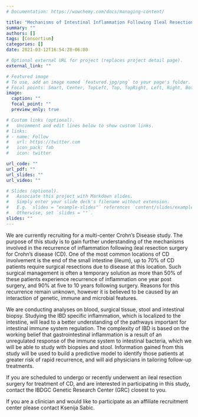 ```yaml
---
# Documentation: https://wowchemy.com/docs/managing-content/

title: "Mechanisms of Intestinal Inflammation Following Ileal Resection for Crohn’s Disease"
summary: ""
authors: []
tags: [Consortium]
categories: []
date: 2021-03-12T16:54:28-06:00

# Optional external URL for project (replaces project detail page).
external_link: ""

# Featured image
# To use, add an image named `featured.jpg/png` to your page's folder.
# Focal points: Smart, Center, TopLeft, Top, TopRight, Left, Right, BottomLeft, Bottom, BottomRight.
image:
  caption: ""
  focal_point: ""
  preview_only: true

# Custom links (optional).
#   Uncomment and edit lines below to show custom links.
# links:
# - name: Follow
#   url: https://twitter.com
#   icon_pack: fab
#   icon: twitter

url_code: ""
url_pdf: ""
url_slides: ""
url_video: ""

# Slides (optional).
#   Associate this project with Markdown slides.
#   Simply enter your slide deck's filename without extension.
#   E.g. `slides = "example-slides"` references `content/slides/example-slides.md`.
#   Otherwise, set `slides = ""`.
slides: ""
---
```


We are currently recruiting for a multi-center Crohn’s Disease study. The purpose of this study is to gain further understanding of the mechanisms involved in the recurrence of inflammation following ileal resection surgery for Crohn’s disease (CD). One of the most common locations of CD involvement is the end of the small intestine (ileum), up to 70% of CD patients require surgical resections due to disease at this location. Such surgical management is often a temporary solution as more than 50% of these patients experience recurrence of inflammation one year post surgery, and 90% at five to 10 years following surgery. Reasons for this recurrence remain unknown, however it is believed to be caused by an interaction of genetic, immune and microbial features.

We are conducting analyses on blood, surgical tissue, stool and intestinal biopsy. Studying the IBD specific inflammation, which is localized to the intestine, will lead to a better understanding of the pathways important for intestinal immune system regulation. The complexity of IBD is based on the working belief that gastrointestinal inflammation is a result of an unregulated response of the immune system to intestinal bacteria, which we will be able to study with biopsies and stool. Information gained from this study will be used to build a predictive model to identify those patients at greater risk of rapid recurrence, and will aid physicians in tailoring follow-up treatments.

If you are scheduled to undergo or recently underwent an ileal resection surgery for treatment of CD, and are interested in participating in this study, contact the IBDGC Genetic Research Center (GRC) closest to you.

If you are a clinician and would like to participate as an affiliate recruitment center please contact Ksenija Sabic.
